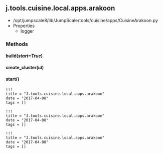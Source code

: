 <!-- toc -->
## j.tools.cuisine.local.apps.arakoon

- /opt/jumpscale8/lib/JumpScale/tools/cuisine/apps/CuisineArakoon.py
- Properties
    - logger

### Methods

#### build(*start=True*) 

#### create_cluster(*id*) 

#### start() 


```
!!!
title = "J.tools.cuisine.local.apps.arakoon"
date = "2017-04-08"
tags = []
```

```
!!!
title = "J.tools.cuisine.local.apps.arakoon"
date = "2017-04-08"
tags = []
```

```
!!!
title = "J.tools.cuisine.local.apps.arakoon"
date = "2017-04-08"
tags = []
```
